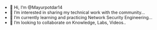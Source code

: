 - 👋 Hi, I’m @Mayurpotdar14
- 👀 I’m interested in sharing my technical work with the community...
- 🌱 I’m currently learning and practicing Network Security Engineering...
- 💞️ I’m looking to collaborate on Knowledge, Labs, Videos..

<!---
Mayurpotdar14/Mayurpotdar14 is a ✨ special ✨ repository because its `README.md` (this file) appears on your GitHub profile.
You can click the Preview link to take a look at your changes.
--->

